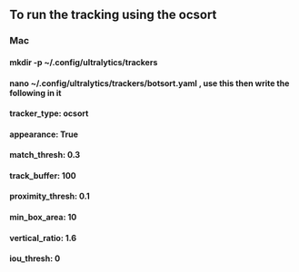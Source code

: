 ## To run the tracking using the ocsort
### Mac
#### mkdir -p ~/.config/ultralytics/trackers
#### nano ~/.config/ultralytics/trackers/botsort.yaml  , use this then write the following in it
#### tracker_type: ocsort
#### appearance: True
#### match_thresh: 0.3
#### track_buffer: 100
#### proximity_thresh: 0.1
#### min_box_area: 10
#### vertical_ratio: 1.6
#### iou_thresh: 0
